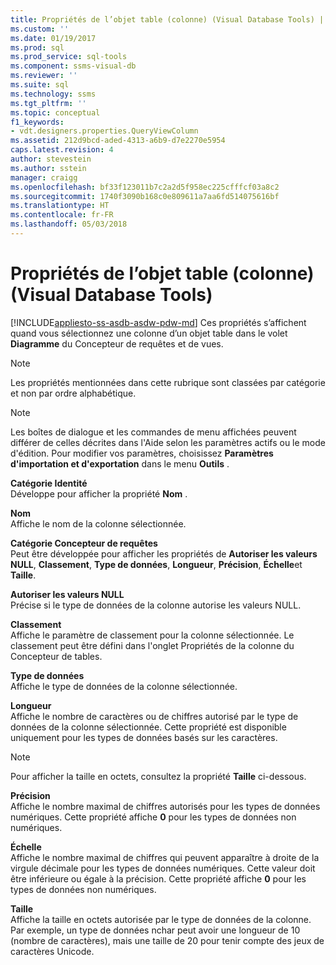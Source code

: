 ```yaml
---
title: Propriétés de l’objet table (colonne) (Visual Database Tools) | Microsoft Docs
ms.custom: ''
ms.date: 01/19/2017
ms.prod: sql
ms.prod_service: sql-tools
ms.component: ssms-visual-db
ms.reviewer: ''
ms.suite: sql
ms.technology: ssms
ms.tgt_pltfrm: ''
ms.topic: conceptual
f1_keywords:
- vdt.designers.properties.QueryViewColumn
ms.assetid: 212d9bcd-aded-4313-a6b9-d7e2270e5954
caps.latest.revision: 4
author: stevestein
ms.author: sstein
manager: craigg
ms.openlocfilehash: bf33f123011b7c2a2d5f958ec225cfffcf03a8c2
ms.sourcegitcommit: 1740f3090b168c0e809611a7aa6fd514075616bf
ms.translationtype: HT
ms.contentlocale: fr-FR
ms.lasthandoff: 05/03/2018
---
```

# <a name="table-valued-object-column-properties-visual-database-tools"></a>Propriétés de l’objet table (colonne) (Visual Database Tools)
[!INCLUDE[appliesto-ss-asdb-asdw-pdw-md](../../includes/appliesto-ss-asdb-asdw-pdw-md.md)]
Ces propriétés s’affichent quand vous sélectionnez une colonne d’un objet table dans le volet **Diagramme** du Concepteur de requêtes et de vues.  
  
> [!NOTE]  
> Les propriétés mentionnées dans cette rubrique sont classées par catégorie et non par ordre alphabétique.  
  
> [!NOTE]  
> Les boîtes de dialogue et les commandes de menu affichées peuvent différer de celles décrites dans l'Aide selon les paramètres actifs ou le mode d'édition. Pour modifier vos paramètres, choisissez **Paramètres d'importation et d'exportation** dans le menu **Outils** .  
  
**Catégorie Identité**  
Développe pour afficher la propriété **Nom** .  
  
**Nom**  
Affiche le nom de la colonne sélectionnée.  
  
**Catégorie Concepteur de requêtes**  
Peut être développée pour afficher les propriétés de **Autoriser les valeurs NULL**, **Classement**, **Type de données**, **Longueur**, **Précision**, **Échelle**et **Taille**.  
  
**Autoriser les valeurs NULL**  
Précise si le type de données de la colonne autorise les valeurs NULL.  
  
**Classement**  
Affiche le paramètre de classement pour la colonne sélectionnée. Le classement peut être défini dans l'onglet Propriétés de la colonne du Concepteur de tables.  
  
**Type de données**  
Affiche le type de données de la colonne sélectionnée.  
  
**Longueur**  
Affiche le nombre de caractères ou de chiffres autorisé par le type de données de la colonne sélectionnée. Cette propriété est disponible uniquement pour les types de données basés sur les caractères.  
  
> [!NOTE]  
> Pour afficher la taille en octets, consultez la propriété **Taille** ci-dessous.  
  
**Précision**  
Affiche le nombre maximal de chiffres autorisés pour les types de données numériques. Cette propriété affiche **0** pour les types de données non numériques.  
  
**Échelle**  
Affiche le nombre maximal de chiffres qui peuvent apparaître à droite de la virgule décimale pour les types de données numériques. Cette valeur doit être inférieure ou égale à la précision. Cette propriété affiche **0** pour les types de données non numériques.  
  
**Taille**  
Affiche la taille en octets autorisée par le type de données de la colonne. Par exemple, un type de données nchar peut avoir une longueur de 10 (nombre de caractères), mais une taille de 20 pour tenir compte des jeux de caractères Unicode.  
  

